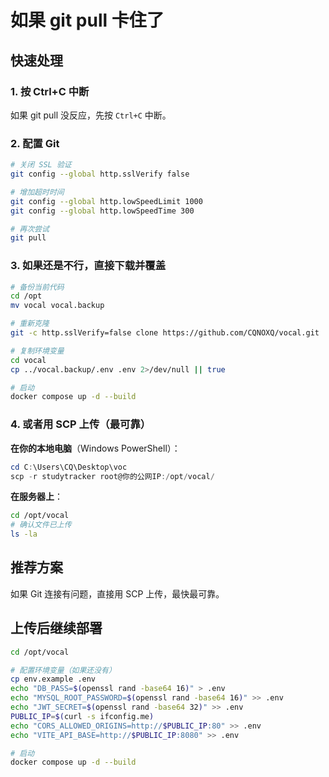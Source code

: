# 如果 git pull 卡住了

## 快速处理

### 1. 按 Ctrl+C 中断

如果 git pull 没反应，先按 `Ctrl+C` 中断。

### 2. 配置 Git

```bash
# 关闭 SSL 验证
git config --global http.sslVerify false

# 增加超时时间
git config --global http.lowSpeedLimit 1000
git config --global http.lowSpeedTime 300

# 再次尝试
git pull
```

### 3. 如果还是不行，直接下载并覆盖

```bash
# 备份当前代码
cd /opt
mv vocal vocal.backup

# 重新克隆
git -c http.sslVerify=false clone https://github.com/CQNOXQ/vocal.git

# 复制环境变量
cd vocal
cp ../vocal.backup/.env .env 2>/dev/null || true

# 启动
docker compose up -d --build
```

### 4. 或者用 SCP 上传（最可靠）

**在你的本地电脑**（Windows PowerShell）：

```powershell
cd C:\Users\CQ\Desktop\voc
scp -r studytracker root@你的公网IP:/opt/vocal/
```

**在服务器上**：

```bash
cd /opt/vocal
# 确认文件已上传
ls -la
```

## 推荐方案

如果 Git 连接有问题，直接用 SCP 上传，最快最可靠。

## 上传后继续部署

```bash
cd /opt/vocal

# 配置环境变量（如果还没有）
cp env.example .env
echo "DB_PASS=$(openssl rand -base64 16)" > .env
echo "MYSQL_ROOT_PASSWORD=$(openssl rand -base64 16)" >> .env
echo "JWT_SECRET=$(openssl rand -base64 32)" >> .env
PUBLIC_IP=$(curl -s ifconfig.me)
echo "CORS_ALLOWED_ORIGINS=http://$PUBLIC_IP:80" >> .env
echo "VITE_API_BASE=http://$PUBLIC_IP:8080" >> .env

# 启动
docker compose up -d --build
```

